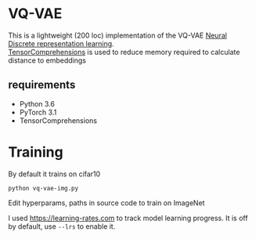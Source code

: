 # VQ-VAE

This is a lightweight (200 loc) implementation of the VQ-VAE [Neural Discrete representation learning](https://arxiv.org/pdf/1711.00937.pdf).  
[TensorComprehensions](https://github.com/facebookresearch/TensorComprehensions) is used 
to reduce memory required to calculate distance to embeddings


## requirements
 - Python 3.6 
 - PyTorch 3.1
 - TensorComprehensions

# Training
By default it trains on cifar10

```
python vq-vae-img.py
```
Edit hyperparams, paths in source code to train on ImageNet  

I used https://learning-rates.com to track model learning progress. It is off by default, use ``--lrs`` to enable it.
